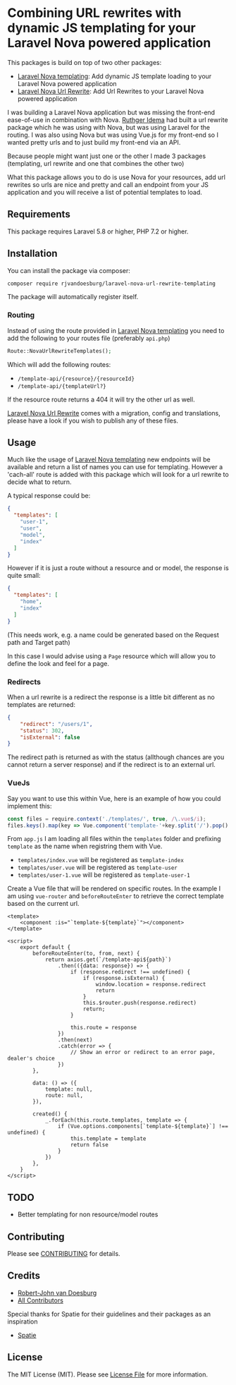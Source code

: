 # Combining URL rewrites with dynamic JS templating for your Laravel Nova powered application

This packages is build on top of two other packages:
* [Laravel Nova templating](https://github.com/rjvandoesburg/laravel-nova-templating): Add dynamic JS template loading to your Laravel Nova powered application
* [Laravel Nova Url Rewrite](https://github.com/rjvandoesburg/laravel-nova-url-rewrite): Add Url Rewrites to your Laravel Nova powered application

I was building a Laravel Nova application but was missing the front-end ease-of-use in combination with Nova.
[Ruthger Idema](https://github.com/ruthgeridema) had built a url rewrite package which he was using with Nova, but was using Laravel for the routing.
I was also using Nova but was using Vue.js for my front-end so I wanted pretty urls and to just build my front-end via an API.

Because people might want just one or the other I made 3 packages (templating, url rewrite and one that combines the other two)


What this package allows you to do is use Nova for your resources, add url rewrites so urls are nice and pretty and call an endpoint from your JS application and you will receive a list of potential templates to load. 

## Requirements

This package requires Laravel 5.8 or higher, PHP 7.2 or higher.

## Installation

You can install the package via composer:

``` bash
composer require rjvandoesburg/laravel-nova-url-rewrite-templating
```

The package will automatically register itself.

### Routing

Instead of using the route provided in [Laravel Nova templating](https://github.com/rjvandoesburg/laravel-nova-templating) you need to add the following to your routes file (preferably `api.php`)
```php
Route::NovaUrlRewriteTemplates();
```

Which will add the following routes:
* `/template-api/{resource}/{resourceId}`
* `/template-api/{templateUrl?}`

If the resource route returns a 404 it will try the other url as well.

[Laravel Nova Url Rewrite](https://github.com/rjvandoesburg/laravel-nova-url-rewrite#publish) comes with a migration, config and translations, please have a look if you wish to publish any of these files.

## Usage

Much like the usage of [Laravel Nova templating](https://github.com/rjvandoesburg/laravel-nova-templating#usage) new endpoints will be available and return a list of names you can use for templating.
However a 'cach-all' route is added with this package which will look for a url rewrite to decide what to return.

A typical response could be:
```json
{
  "templates": [
    "user-1",
    "user",
    "model",
    "index"
  ]
}
```

However if it is just a route without a resource and or model, the response is quite small:

```json
{
  "templates": [
    "home",
    "index"
  ]
}
```
(This needs work, e.g. a name could be generated based on the Request path and Target path)

In this case I would advise using a `Page` resource which will allow you to define the look and feel for a page.


### Redirects

When a url rewrite is a redirect the response is a little bit different as no templates are returned:
```json
{
    "redirect": "/users/1",
    "status": 302,
    "isExternal": false
}
```

The redirect path is returned as with the status (allthough chances are you cannot return a server response) and if the redirect is to an external url.

### VueJs

Say you want to use this within Vue, here is an example of how you could implement this:
```js
const files = require.context('./templates/', true, /\.vue$/i);
files.keys().map(key => Vue.component('template-'+key.split('/').pop().split('.')[0], files(key).default));
```
From `app.js` I am loading all files within the `templates` folder and prefixing `template` as the name when registring them with Vue.
* `templates/index.vue` will be registered as `template-index`
* `templates/user.vue` will be registered as `template-user`
* `templates/user-1.vue` will be registered as `template-user-1`

Create a Vue file that will be rendered on specific routes.
In the example I am using `vue-router` and `beforeRouteEnter` to retrieve the correct template based on the current url.

```vue
<template>
    <component :is="`template-${template}`"></component>
</template>

<script>
    export default {
        beforeRouteEnter(to, from, next) {
            return axios.get(`/template-api${path}`)
                .then(({data: response}) => {
                    if (response.redirect !== undefined) {
                        if (response.isExternal) {
                            window.location = response.redirect
                            return
                        }
                        this.$router.push(response.redirect)
                        return;
                    }

                    this.route = response
                })
                .then(next)
                .catch(error => {
                    // Show an error or redirect to an error page, dealer's choice
                })
        },

        data: () => ({
            template: null,
            route: null,
        }),

        created() {
            _.forEach(this.route.templates, template => {
                if (Vue.options.components[`template-${template}`] !== undefined) {
                    this.template = template
                    return false
                }
            })
        },
    }
</script>
```

## TODO

* Better templating for non resource/model routes

## Contributing

Please see [CONTRIBUTING](CONTRIBUTING.md) for details.

## Credits

- [Robert-John van Doesburg](https://github.com/rjvandoesburg)
- [All Contributors](../../contributors)

Special thanks for Spatie for their guidelines and their packages as an inspiration
- [Spatie](https://spatie.be)

## License

The MIT License (MIT). Please see [License File](LICENSE.md) for more information.
